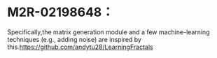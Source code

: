 # M2R-02198648：
Specifically,the matrix generation module and a few machine-learning techniques (e.g., adding noise) are inspired by this.https://github.com/andytu28/LearningFractals


